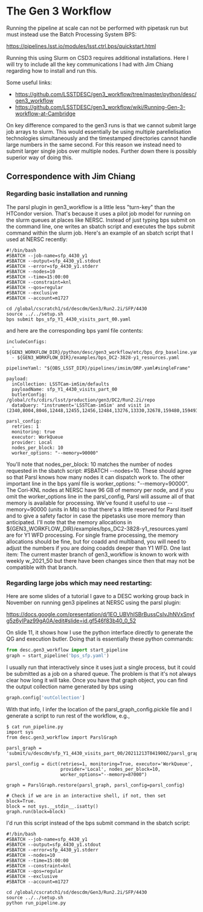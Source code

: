 # The Gen 3 Workflow

Running the pipeline at scale can not be performed with pipetask run but must instead use the Batch Processing System BPS:

https://pipelines.lsst.io/modules/lsst.ctrl.bps/quickstart.html

Running this using Slurm on CSD3 requires additional installations. Here I will try to include all the key communications I had with Jim Chiang regarding how to install and run this.

Some useful links:

- https://github.com/LSSTDESC/gen3_workflow/tree/master/python/desc/gen3_workflow
- https://github.com/LSSTDESC/gen3_workflow/wiki/Running-Gen-3-workflow-at-Cambridge

On key difference compared to the gen3 runs is that we cannot submit large job arrays to slurm. This would essentially be using multiple parellelisation technologies simultaneously and the timestamped directories cannot handle large numbers in the same second. For this reason we instead need to submit larger single jobs over multiple nodes. Further down there is possibly superior way of doing this.

## Correspondence with Jim Chiang

### Regarding basic installation and running

The parsl plugin in gen3_workflow is a little less "turn-key" than the HTCondor version.    That's because it uses a pilot job model for running on the slurm queues at places like NERSC.   Instead of just typing bps submit <yaml file> on the command line, one writes an sbatch script and executes the bps submit command within the slurm job.   Here's an example of an sbatch script that I used at NERSC recently:

```Shell
#!/bin/bash
#SBATCH --job-name=sfp_4430_y1
#SBATCH --output=sfp_4430_y1.stdout
#SBATCH --error=sfp_4430_y1.stderr
#SBATCH --nodes=10
#SBATCH --time=15:00:00
#SBATCH --constraint=knl
#SBATCH --qos=regular
#SBATCH --exclusive
#SBATCH --account=m1727

cd /global/cscratch1/sd/descdm/Gen3/Run2.2i/SFP/4430
source ../../setup.sh
bps submit bps_sfp_Y1_4430_visits_part_00.yaml
```

and here are the corresponding bps yaml file contents:

```Shell
includeConfigs:
  - ${GEN3_WORKFLOW_DIR}/python/desc/gen3_workflow/etc/bps_drp_baseline.yaml
  - ${GEN3_WORKFLOW_DIR}/examples/bps_DC2-3828-y1_resources.yaml

pipelineYaml: "${OBS_LSST_DIR}/pipelines/imsim/DRP.yaml#singleFrame"

payload:
  inCollection: LSSTCam-imSim/defaults
  payloadName: sfp_Y1_4430_visits_part_00
  butlerConfig: /global/cfs/cdirs/lsst/production/gen3/DC2/Run2.2i/repo
  dataQuery: "instrument='LSSTCam-imSim' and visit in (2340,8004,8046,12448,12455,12456,12484,13276,13330,32678,159480,159493,159494,162700,167875,169840,174578,174602,177422,177481,179970,181869,181870,181900,181901,181902,181938,181966,181970,182013,183769,183812,183813,183817,183852,183893,184613,185734,185783,187494,187500,187501,187528,187552,187592,187602,189388,189390,190186,190265,190269,190488,190489,190504,190505,191127,191128,191144,191146,191158,191159,191168,191169,191179,191216,191377,191448,191449,192347,192350,193112,193113,193145,193146,193782,193822,193824,193860,193899,193900,194105,196437,197403,197425,197426,199497,199498,199534,199541,200736,200737,200738,200739,200740,200747,200810,200811,204516,204559,204560,204595,204661,204704,206041,206052,206053,206066,206067,207731,207773,207774,207783,207797,207798,207799,208604,208639,208641,209030,209036,209086,209087,209841,209882,209888,211101,211146,211147,211155,211197,211229,211230,211262,211302,211342,211472,211474,211526,211529,212048,212077,212084,212085,212126,212710,212711,212746,218325,219923,219946,219947,219976,220017,226984,226985,226986,227030,227031,227032,227033,227884,227885,227889,227890,227918,227922,227923,235033,235053,235057,237857,238032,238072,238614,238618,238619,238624,242567,242603,242661,243031,243032,244023,244068,246614,246615,248925,250362,250363,250395,250396,250397,252380,252424,254317,254357,254360,254373,254378,256393,261178,261201)"

parsl_config:
  retries: 1
  monitoring: true
  executor: WorkQueue
  provider: Local
  nodes_per_block: 10
  worker_options: "--memory=90000"
```
  
You'll note that nodes_per_block: 10 matches the number of nodes requested in the sbatch script: #SBATCH --nodes=10.  These should agree so that Parsl knows how many nodes it can dispatch work to.   The other important line in the bps yaml file is worker_options: "--memory=90000".  The Cori-KNL nodes at NERSC have 96 GB of memory per node, and if you omit the worker_options line in the parsl_config, Parsl will assume all of that memory is available for processing.   We've found it useful to use --memory=90000 (units in Mb) so that there's a little reserved for Parsl itself and to give a safety factor in case the pipetasks use more memory than anticipated.  I'll note that the memory allocations in ${GEN3_WORKFLOW_DIR}/examples/bps_DC2-3828-y1_resources.yaml are for Y1 WFD processing.  For single frame processing, the memory allocations should be fine, but for coadd and multiband, you will need to adjust the numbers if you are doing coadds deeper than Y1 WFD.
One last item:  The current master branch of gen3_workflow is known to work with weekly w_2021_50 but there have been changes since then that may not be compatible with that branch.


### Regarding large jobs which may need restarting:

Here are some slides of a tutorial I gave to a DESC working group back in November on running gen3 pipelines at NERSC using the parsl plugin:

https://docs.google.com/presentation/d/1EO_UBVhISBrBussCsIvJhNVxSnyfg5z6yIPaz99gA0A/edit#slide=id.gf546f83b40_0_52

On slide 11, it shows how I use the python interface directly to generate the QG and execution butler.  Doing that is essentially these python commands:

```Python
from desc.gen3_workflow import start_pipeline
graph = start_pipeline('bps_sfp.yaml')
```

I usually run that interactively since it uses just a single process, but it could be submitted as a job on a shared queue.  The problem is that it's not always clear how long it will take.    Once you have that graph object, you can find the output collection name generated by bps using

```Python
graph.config['outCollection']
```

With that info, I infer the location of the parsl_graph_config.pickle file and I generate a script to run rest of the workflow, e.g.,

```Shell
$ cat run_pipeline.py
import sys
from desc.gen3_workflow import ParslGraph

parsl_graph = 'submit/u/descdm/sfp_Y1_4430_visits_part_00/20211213T041900Z/parsl_graph_config.pickle'

parsl_config = dict(retries=1, monitoring=True, executor='WorkQueue',
                    provider='Local', nodes_per_block=10,
                    worker_options="--memory=87000")

graph = ParslGraph.restore(parsl_graph, parsl_config=parsl_config)

# Check if we are in an interactive shell, if not, then set block=True.
block = not sys.__stdin__.isatty()
graph.run(block=block)
```


I'd run this script instead of the bps submit command in the sbatch script:

```Shell
#!/bin/bash
#SBATCH --job-name=sfp_4430_y1
#SBATCH --output=sfp_4430_y1.stdout
#SBATCH --error=sfp_4430_y1.stderr
#SBATCH --nodes=10
#SBATCH --time=15:00:00
#SBATCH --constraint=knl
#SBATCH --qos=regular
#SBATCH --exclusive
#SBATCH --account=m1727

cd /global/cscratch1/sd/descdm/Gen3/Run2.2i/SFP/4430
source ../../setup.sh
python run_pipeline.py
```
